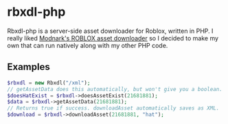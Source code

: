 # rbxdl-php
Rbxdl-php is a server-side asset downloader for Roblox, written in PHP.
I really liked [Modnark's ROBLOX asset downloader](https://github.com/Modnark/rbxdl) so I decided to make my own that can run natively along with my other PHP code.  
## Examples
```php
$rbxdl = new Rbxdl("/xml");
// getAssetData does this automatically, but won't give you a boolean. This does.
$doesHatExist = $rbxdl->doesAssetExist(21681881);
$data = $rbxdl->getAssetData(21681881);
// Returns true if success. downloadAsset automatically saves as XML.
$download = $rbxdl->downloadAsset(21681881, "hat");
```
